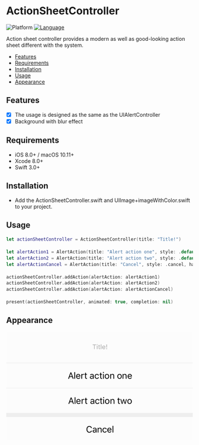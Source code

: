 # ActionSheetController

![Platform](http://img.shields.io/badge/platform-iOS-blue.svg?style=flat)
[![Language](https://img.shields.io/badge/swift3-compatible-4BC51D.svg?style=flat)](https://developer.apple.com/swift)

Action sheet controller provides a modern as well as good-looking action sheet different with the system.

- [Features](#features)
- [Requirements](#requirements)
- [Installation](#installation)
- [Usage](#usage)
- [Appearance](#appearance)

## Features

- [x] The usage is designed as the same as the UIAlertController
- [x] Background with blur effect 

## Requirements

- iOS 8.0+ / macOS 10.11+
- Xcode 8.0+
- Swift 3.0+

## Installation
- Add the ActionSheetController.swift and UIImage+imageWithColor.swift to your project.

## Usage

```swift
let actionSheetController = ActionSheetController(title: "Title!")

let alertAction1 = AlertAction(title: "Alert action one", style: .default, handler: nil)
let alertAction2 = AlertAction(title: "Alert action two", style: .default, handler: nil)
let alertActionCancel = AlertAction(title: "Cancel", style: .cancel, handler: nil)

actionSheetController.addAction(alertAction: alertAction1)
actionSheetController.addAction(alertAction: alertAction2)
actionSheetController.addAction(alertAction: alertActionCancel)
        
present(actionSheetController, animated: true, completion: nil)

```

## Appearance
![Screenshot](https://github.com/EvilNOP/ActionSheetController/raw/master/Screenshot.png)